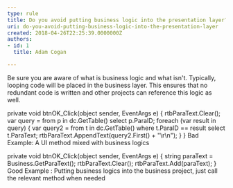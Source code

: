 ```yaml
---
type: rule
title: Do you avoid putting business logic into the presentation layer?
uri: do-you-avoid-putting-business-logic-into-the-presentation-layer
created: 2018-04-26T22:25:39.0000000Z
authors:
- id: 1
  title: Adam Cogan

---
```


Be sure you are aware of what is business logic and what isn't. Typically, looping code will be placed in the business layer. This ensures that no redundant code is written and other projects can reference this logic as well.

 
private void btnOK\_Click(object sender, EventArgs e)
{
rtbParaText.Clear();
var query =
from p in dc.GetTable()
select p.ParaID;
foreach (var result in query)
{
var query2 =
from t in dc.GetTable()
where t.ParaID == result
select t.ParaText;
rtbParaText.AppendText(query2.First() + "\r\n");
}
}
 Bad Example: A UI method mixed with business logics


private void btnOK\_Click(object sender, EventArgs e)
{
string paraText = Business.GetParaText();
rtbParaText.Clear();
rtbParaText.Add(paraText);
}
Good Example : Putting business logics into the business project, just call the relevant method when needed​​
